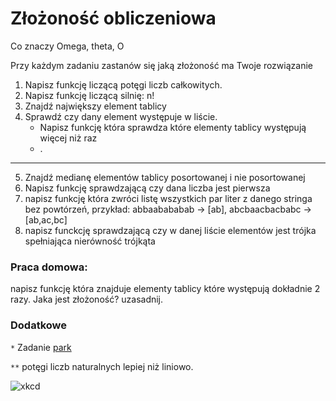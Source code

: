 # Złożoność obliczeniowa

Co znaczy Omega, theta, O



Przy każdym zadaniu zastanów się jaką złożoność ma Twoje rozwiązanie

1. Napisz funkcję liczącą potęgi liczb całkowitych.
2. Napisz funkcję liczącą silnię: n!
3. Znajdź największy element tablicy
4. Sprawdź czy dany element występuje w liście.
    -  Napisz funkcję która sprawdza które elementy tablicy występują więcej niż raz
    -  .
----------
5. Znajdź medianę elementów tablicy posortowanej i nie posortowanej
6. Napisz funkcję sprawdzającą czy dana liczba jest pierwsza
7. napisz funkcję która zwróci listę wszystkich par liter z danego stringa bez powtórzeń, przykład: abbaabababab → [ab], abcbaacbacbabc → [ab,ac,bc]
8. napisz funckcję sprawdzającą czy w danej liście elementów jest trójka spełniająca nierówność trójkąta

### Praca domowa:
napisz funkcję która znajduje elementy tablicy które występują dokładnie 2 razy. Jaka jest złożoność? uzasadnij.

### Dodatkowe

`*` Zadanie [park](https://szkopul.edu.pl/problemset/problem/vFeShEOnczXpanZEaYQpDnus/site/?key=statement)


`**` potęgi liczb naturalnych lepiej niż liniowo.

![xkcd](https://imgs.xkcd.com/comics/e_to_the_pi_minus_pi.png)



